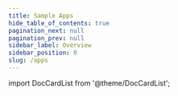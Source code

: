 ```yaml
---
title: Sample Apps
hide_table_of_contents: true
pagination_next: null
pagination_prev: null
sidebar_label: Overview
sidebar_position: 0
slug: /apps
---
```


import DocCardList from '@theme/DocCardList';

<DocCardList />
